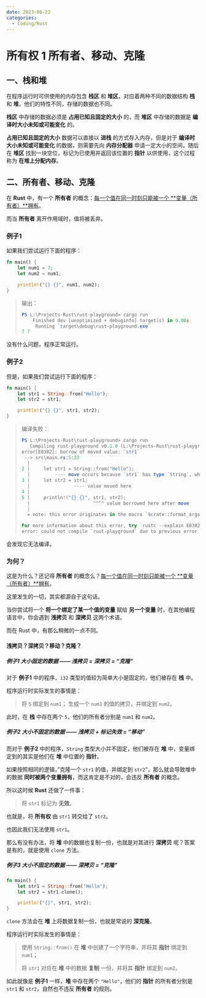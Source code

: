 ```yaml
---
date: 2023-06-22
categories:
  - Coding/Rust
---
```


# 所有权 1 所有者、移动、克隆

## 一、栈和堆

在程序运行时可供使用的内存包含 **栈区** 和 **堆区**，对应着两种不同的数据结构 **栈** 和 **堆**，他们的特性不同，存储的数据也不同。

**栈区** 中存储的数据必须是 **占用已知且固定的大小** 的，而 **堆区** 中存储的数据是 **编译时大小未知或可能变化** 的。

<!-- more -->

**占用已知且固定的大小** 数据可以直接以 **进栈** 的方式存入内存，但是对于 **编译时大小未知或可能变化** 的数据，则需要先向 **内存分配器** 申请一定大小的空间，随后在 **堆区** 找到一块空位，标记为已使用并返回该位置的 **指针** 以供使用，这个过程称为 **在堆上分配内存**。

## 二、所有者、移动、克隆

在 **Rust** 中，有一个 **所有者** 的概念：<u>每一个值在同一时刻只能被一个 **变量（所有者）**拥有</u>。

而当 **所有者** 离开作用域时，值将被丢弃。

### 例子1

如果我们尝试运行下面的程序：

```rust
fn main() {
    let num1 = 7;
    let num2 = num1;

    println!("{} {}", num1, num2);
}
```

> 输出：
> ```powershell
> PS L:\Projects-Rust\rust-playground> cargo run
>     Finished dev [unoptimized + debuginfo] target(s) in 0.00s
>      Running `target\debug\rust-playground.exe`
> 7 7
> ```
> 

没有什么问题，程序正常运行。

### 例子2

但是，如果我们尝试运行下面的程序：

```rust
fn main() {
    let str1 = String::from("Hello");
    let str2 = str1;

    println!("{} {}", str1, str2);
}
```

> 编译失败：
>
> ```powershell
> PS L:\Projects-Rust\rust-playground> cargo run
>    Compiling rust-playground v0.1.0 (L:\Projects-Rust\rust-playground)
> error[E0382]: borrow of moved value: `str1`
>  --> src\main.rs:5:23
>   |
> 2 |     let str1 = String::from("Hello");
>   |         ---- move occurs because `str1` has type `String`, which does not implement the `Copy` trait
> 3 |     let str2 = str1;
>   |                ---- value moved here
> 4 | 
> 5 |     println!("{} {}", str1, str2);
>   |                       ^^^^ value borrowed here after move
>   |
>   = note: this error originates in the macro `$crate::format_args_nl` (in Nightly builds, run with -Z macro-backtrace for more info)
> 
> For more information about this error, try `rustc --explain E0382`.
> error: could not compile `rust-playground` due to previous error
> ```

会发现它无法编译。

### 为何？

这是为什么？还记得 **所有者** 的概念么？<u>每一个值在同一时刻只能被一个 **变量（所有者）**拥有</u>。

这里发生的一切，其实都源自于这句话。

当你尝试将一个 **将一个绑定了某一个值的变量** 赋给 **另一个变量** 时，在其他编程语言中，你会遇到 **浅拷贝** 和 **深拷贝** 这两个术语。

而在 Rust 中，有那么稍微的一点不同。

#### 浅拷贝？深拷贝？移动？克隆？

##### 例子1 大小固定的数据 —— 浅拷贝 = 深拷贝 = “克隆”

对于 **例子1** 中的程序，`i32` 类型的值较为简单大小是固定的，他们被存在 **栈** 中。

程序运行时实际发生的事情是：

> 将 `5` 绑定到 `num1`；
> 生成一个 `num1` 的值的拷贝，并绑定到 `num2`。

此时，在 **栈** 中存在两个 `5`，他们的所有者分别是 `num1` 和 `num2`。



##### 例子2 大小不固定的数据 —— 浅拷贝 + 标记失效 = “移动”

而对于 **例子2** 中的程序，`String` 类型大小并不固定，他们被存在 **堆** 中，变量绑定到的其实是他们在 **堆** 中位置的 **指针**。

如果按照相同的逻辑，”克隆一个 `str1` 的值，并绑定到 `str2`“，那么就会导致堆中的数据 **同时被两个变量拥有**，而这肯定是不对的，会违反 **所有者** 的概念。

所以这时候 **Rust** 还做了一件事：

> 将 `str1` 标记为 **无效**。

也就是，将 **所有权** 由 `str1` 转交给了 `str2`。

也因此我们无法使用 `str1`。

那么有没有办法，将 **堆** 中的数据也复制一份，也就是对其进行 **深拷贝** 呢？答案是有的，就是使用 `clone` 方法。



##### 例子3 大小不固定的数据 —— 深拷贝 = “克隆”

```rust
fn main() {
    let str1 = String::from("Hello");
    let str2 = str1.clone();

    println!("{}", str1, str2);
}
```

`clone` 方法会在 **堆** 上将数据复制一份，也就是常说的 **深克隆**。

程序运行时实际发生的事情是：

> 使用 `String::from()` 在 **堆** 中创建了一个字符串，并将其 **指针** 绑定到 `num1`；
>
> 将 `str1` 对应在 **堆** 中的数据 **复制** 一份，并将其 **指针** 绑定到 `num2`。

如此就像是 **例子1** 一样，**堆** 中存在两个 `"Hello"`，他们的 **指针** 的所有者分别是 `str1` 和 `str2`，自然也不违反 **所有者** 的规则。



